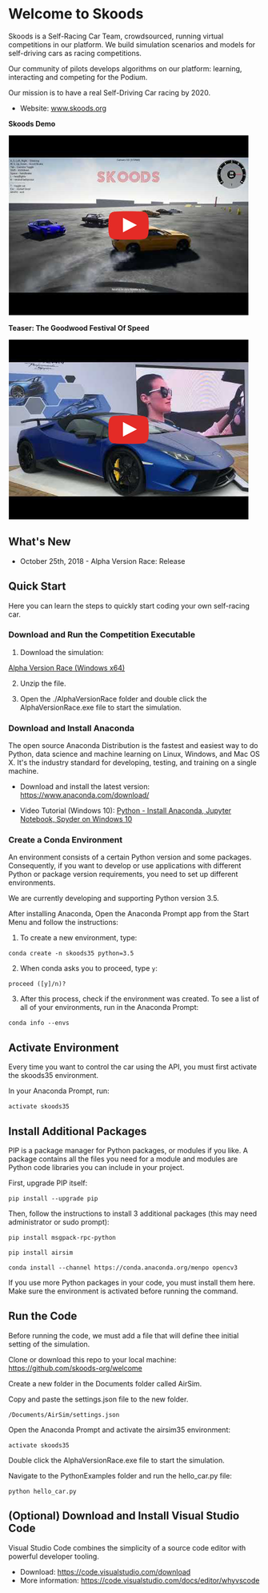 # Welcome to Skoods

Skoods is a Self-Racing Car Team, crowdsourced, running virtual competitions in our platform. We build simulation scenarios and models for self-driving cars as racing competitions.

Our community of pilots develops algorithms on our platform: learning, interacting and competing for the Podium.

Our mission is to have a real Self-Driving Car racing by 2020.

- Website: www.skoods.org

__Skoods Demo__

[![Skoods Demo](images/skoods-demo.png)](https://www.youtube.com/watch?v=8hI_HZZnYH0)

__Teaser: The Goodwood Festival Of Speed__

[![Skoods: The Goodwood Festival Of Speed](images/skoods-fos.png)](https://www.youtube.com/watch?v=X7a1ARVpse0)

## What's New

- October 25th, 2018 - Alpha Version Race: Release

## Quick Start

Here you can learn the steps to quickly start coding your own self-racing car.

### Download and Run the Competition Executable

1. Download the simulation:

[Alpha Version Race (Windows x64)](https://docs.zoho.com/file/akrkj92738de27bf94221a4f8867c6ba159b3)

2. Unzip the file.

3. Open the ./AlphaVersionRace folder and double click the AlphaVersionRace.exe file to start the simulation.

### Download and Install Anaconda

The open source Anaconda Distribution is the fastest and easiest way to do Python, data science and machine learning on Linux, Windows, and Mac OS X. It's the industry standard for developing, testing, and training on a single machine.

- Download and install the latest version: https://www.anaconda.com/download/

- Video Tutorial (Windows 10): [Python - Install Anaconda, Jupyter Notebook, Spyder on Windows 10](https://www.youtube.com/watch?v=Q0jGAZAdZqM)

### Create a Conda Environment

An environment consists of a certain Python version and some packages. Consequently, if you want to develop or use applications with different Python or package version requirements, you need to set up different environments.

We are currently developing and supporting Python version 3.5.

After installing Anaconda, Open the Anaconda Prompt app from the Start Menu and follow the instructions:

1. To create a new environment, type:

```comm
conda create -n skoods35 python=3.5
```

2. When conda asks you to proceed, type `y`:

```
proceed ([y]/n)?
```

3. After this process, check if the environment was created. To see a list of all of your environments, run in the Anaconda Prompt:

```
conda info --envs
```

## Activate Environment

Every time you want to control the car using the API, you must first activate the skoods35 environment.

In your Anaconda Prompt, run:

```
activate skoods35
```

## Install Additional Packages

PIP is a package manager for Python packages, or modules if you like. A package contains all the files you need for a module and modules are Python code libraries you can include in your project.

First, upgrade PIP itself:

```
pip install --upgrade pip
```

Then, follow the instructions to install 3 additional packages (this may need administrator or sudo prompt):

```
pip install msgpack-rpc-python
```

```
pip install airsim
```

```
conda install --channel https://conda.anaconda.org/menpo opencv3
```

If you use more Python packages in your code, you must install them here. Make sure the environment is activated before running the command.

## Run the Code

Before running the code, we must add a file that will define thee initial setting of the simulation.

Clone or download this repo to your local machine: https://github.com/skoods-org/welcome

Create a new folder in the Documents folder called AirSim.

Copy and paste the settings.json file to the new folder.

```
/Documents/AirSim/settings.json
```

Open the Anaconda Prompt and activate the airsim35 environment:

```
activate skoods35
```

Double click the AlphaVersionRace.exe file to start the simulation.

Navigate to the PythonExamples folder and run the hello_car.py file:

```
python hello_car.py
```

## (Optional) Download and Install Visual Studio Code

Visual Studio Code combines the simplicity of a source code editor with powerful developer tooling.

- Download: https://code.visualstudio.com/download
- More information: https://code.visualstudio.com/docs/editor/whyvscode

